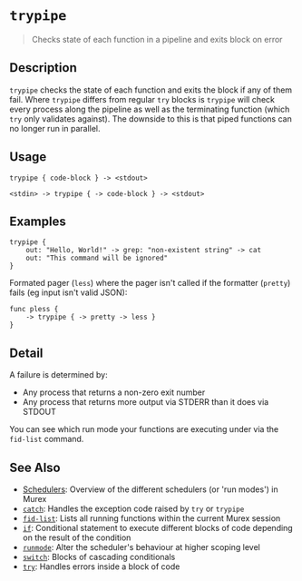 # `trypipe`

> Checks state of each function in a pipeline and exits block on error

## Description

`trypipe` checks the state of each function and exits the block if any of them
fail. Where `trypipe` differs from regular `try` blocks is `trypipe` will check
every process along the pipeline as well as the terminating function (which
`try` only validates against). The downside to this is that piped functions can
no longer run in parallel.

## Usage

```
trypipe { code-block } -> <stdout>

<stdin> -> trypipe { -> code-block } -> <stdout>
```

## Examples

```
trypipe {
    out: "Hello, World!" -> grep: "non-existent string" -> cat
    out: "This command will be ignored"
}
```

Formated pager (`less`) where the pager isn't called if the formatter (`pretty`) fails (eg input isn't valid JSON):

```
func pless {
    -> trypipe { -> pretty -> less }
}
```

## Detail

A failure is determined by:

- Any process that returns a non-zero exit number
- Any process that returns more output via STDERR than it does via STDOUT

You can see which run mode your functions are executing under via the `fid-list`
command.

## See Also

- [Schedulers](/user-guide/schedulers.md):
  Overview of the different schedulers (or 'run modes') in Murex
- [`catch`](./catch.md):
  Handles the exception code raised by `try` or `trypipe`
- [`fid-list`](./fid-list.md):
  Lists all running functions within the current Murex session
- [`if`](./if.md):
  Conditional statement to execute different blocks of code depending on the result of the condition
- [`runmode`](./runmode.md):
  Alter the scheduler's behaviour at higher scoping level
- [`switch`](./switch.md):
  Blocks of cascading conditionals
- [`try`](./try.md):
  Handles errors inside a block of code
